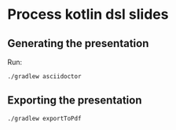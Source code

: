 # Process kotlin dsl slides

## Generating the presentation

Run:

```
./gradlew asciidoctor
```


## Exporting the presentation

```
./gradlew exportToPdf
```
